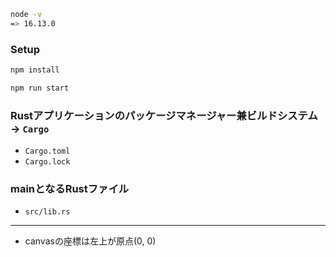 ```bash
node -v
=> 16.13.0
```
### Setup
```bash
npm install
```
```bash
npm run start
```

### Rustアプリケーションのパッケージマネージャー兼ビルドシステム → `Cargo`
- `Cargo.toml`
- `Cargo.lock`

### mainとなるRustファイル
- `src/lib.rs`


---

- canvasの座標は左上が原点(0, 0)
